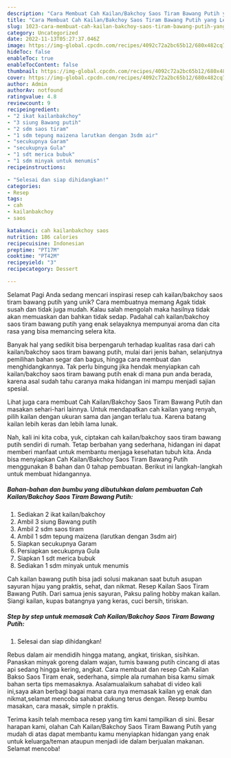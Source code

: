 ```yaml
---
description: "Cara Membuat Cah Kailan/Bakchoy Saos Tiram Bawang Putih yang Lezat, Sempurna"
title: "Cara Membuat Cah Kailan/Bakchoy Saos Tiram Bawang Putih yang Lezat, Sempurna"
slug: 1023-cara-membuat-cah-kailan-bakchoy-saos-tiram-bawang-putih-yang-lezat-sempurna
category: Uncategorized
date: 2022-11-13T05:27:37.046Z
image: https://img-global.cpcdn.com/recipes/4092c72a2bc65b12/680x482cq70/cah-kailanbakchoy-saos-tiram-bawang-putih-foto-resep-utama.jpg
hideToc: false
enableToc: true
enableTocContent: false
thumbnail: https://img-global.cpcdn.com/recipes/4092c72a2bc65b12/680x482cq70/cah-kailanbakchoy-saos-tiram-bawang-putih-foto-resep-utama.jpg
cover: https://img-global.cpcdn.com/recipes/4092c72a2bc65b12/680x482cq70/cah-kailanbakchoy-saos-tiram-bawang-putih-foto-resep-utama.jpg
author: Admin
authorAv: notfound
ratingvalue: 4.8
reviewcount: 9
recipeingredient:
- "2 ikat kailanbakchoy"
- "3 siung Bawang putih"
- "2 sdm saos tiram"
- "1 sdm tepung maizena larutkan dengan 3sdm air"
- "secukupnya Garam"
- "secukupnya Gula"
- "1 sdt merica bubuk"
- "1 sdm minyak untuk menumis"
recipeinstructions:

- "Selesai dan siap dihidangkan!"
categories:
- Resep
tags:
- cah
- kailanbakchoy
- saos

katakunci: cah kailanbakchoy saos 
nutrition: 186 calories
recipecuisine: Indonesian
preptime: "PT17M"
cooktime: "PT42M"
recipeyield: "3"
recipecategory: Dessert

---
```



Selamat Pagi Anda sedang mencari inspirasi resep cah kailan/bakchoy saos tiram bawang putih yang unik? Cara membuatnya memang Agak tidak susah dan tidak juga mudah. Kalau salah mengolah maka hasilnya tidak akan memuaskan dan bahkan tidak sedap. Padahal cah kailan/bakchoy saos tiram bawang putih yang enak selayaknya mempunyai aroma dan cita rasa yang bisa memancing selera kita.


Banyak hal yang sedikit bisa berpengaruh terhadap kualitas rasa dari cah kailan/bakchoy saos tiram bawang putih, mulai dari jenis bahan, selanjutnya pemilihan bahan segar dan bagus, hingga cara membuat dan menghidangkannya. Tak perlu bingung jika hendak menyiapkan cah kailan/bakchoy saos tiram bawang putih enak di mana pun anda berada, karena asal sudah tahu caranya maka hidangan ini mampu menjadi sajian spesial.

Lihat juga cara membuat Cah Kailan/Bakchoy Saos Tiram Bawang Putih dan masakan sehari-hari lainnya. Untuk mendapatkan cah kailan yang renyah, pilih kailan dengan ukuran sama dan jangan terlalu tua. Karena batang kailan lebih keras dan lebih lama lunak.


Nah, kali ini kita coba, yuk, ciptakan cah kailan/bakchoy saos tiram bawang putih sendiri di rumah. Tetap berbahan yang sederhana, hidangan ini dapat memberi manfaat untuk membantu menjaga kesehatan tubuh kita. Anda bisa menyiapkan Cah Kailan/Bakchoy Saos Tiram Bawang Putih menggunakan 8 bahan dan 0 tahap pembuatan. Berikut ini langkah-langkah untuk membuat hidangannya.

<!--inarticleads1-->

##### Bahan-bahan dan bumbu yang dibutuhkan dalam pembuatan Cah Kailan/Bakchoy Saos Tiram Bawang Putih:

1. Sediakan 2 ikat kailan/bakchoy
1. Ambil 3 siung Bawang putih
1. Ambil 2 sdm saos tiram
1. Ambil 1 sdm tepung maizena (larutkan dengan 3sdm air)
1. Siapkan secukupnya Garam
1. Persiapkan secukupnya Gula
1. Siapkan 1 sdt merica bubuk
1. Sediakan 1 sdm minyak untuk menumis


Cah kailan bawang putih bisa jadi solusi makanan saat butuh asupan sayuran hijau yang praktis, sehat, dan nikmat. Resep Kailan Saos Tiram Bawang Putih. Dari samua jenis sayuran, Paksu paling hobby makan kailan. Siangi kailan, kupas batangnya yang keras, cuci bersih, tiriskan. 

<!--inarticleads2-->

##### Step by step untuk memasak Cah Kailan/Bakchoy Saos Tiram Bawang Putih:


1. Selesai dan siap dihidangkan!

Rebus dalam air mendidih hingga matang, angkat, tiriskan, sisihkan. Panaskan minyak goreng dalam wajan, tumis bawang putih cincang di atas api sedang hingga kering, angkat. Cara membuat dan resep Cah Kailan Bakso Saos Tiram enak, sederhana, simple ala rumahan bisa kamu simak bahan serta tips memasaknya. Asalamualaikum sahabat di video kali ini,saya akan berbagi bagai mana cara nya memasak kailan yg enak dan nikmat,selamat mencoba sahabat dukung terus dengan. Resep bumbu masakan, cara masak, simple n praktis. 

Terima kasih telah membaca resep yang tim kami tampilkan di sini. Besar harapan kami, olahan Cah Kailan/Bakchoy Saos Tiram Bawang Putih yang mudah di atas dapat membantu kamu menyiapkan hidangan yang enak untuk keluarga/teman ataupun menjadi ide dalam berjualan makanan. Selamat mencoba!
